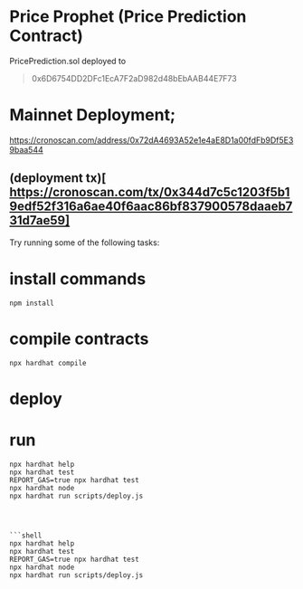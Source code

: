 # Price Prophet (Price Prediction Contract)

PricePrediction.sol deployed to
> 0x6D6754DD2DFc1EcA7F2aD982d48bEbAAB44E7F73


# Mainnet Deployment;


https://cronoscan.com/address/0x72dA4693A52e1e4aE8D1a00fdFb9Df5E39baa544

(deployment tx)[
https://cronoscan.com/tx/0x344d7c5c1203f5b19edf52f316a6ae40f6aac86bf837900578daaeb731d7ae59]
---

Try running some of the following tasks:


# install commands
```
npm install
```

# compile contracts

```
npx hardhat compile
```

# deploy



# run 
```shell
npx hardhat help
npx hardhat test
REPORT_GAS=true npx hardhat test
npx hardhat node
npx hardhat run scripts/deploy.js




```shell
npx hardhat help
npx hardhat test
REPORT_GAS=true npx hardhat test
npx hardhat node
npx hardhat run scripts/deploy.js
```
